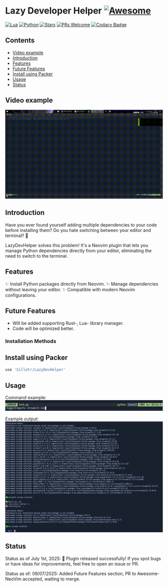 # Lazy Developer Helper [![Awesome](https://awesome.re/badge.svg)](https://awesome.re)

[![Lua](https://img.shields.io/badge/Lua-5.4.8-purple.svg?logo=lua&logoColor=white)](https://www.lua.org/)
[![Python](https://img.shields.io/badge/python-3.10+-blue)](https://www.python.org)
[![Stars](https://img.shields.io/github/stars/Silletr/LazyDevHelper?style=flat-square&color=yellow)](https://github.com/Silletr/LazyDevHelper/stargazers)
[![PRs Welcome](https://img.shields.io/badge/PRs-welcome-brightgreen.svg?style=flat-square)](https://github.com/Silletr/LazyDevHelper/pulls)
[![Codacy Badge](https://app.codacy.com/project/badge/Grade/02e4273fdffe4091bd6505d0423ba365)](https://app.codacy.com/gh/Silletr/LazyDevHelper/dashboard?utm_source=gh&utm_medium=referral&utm_content=&utm_campaign=Badge_grade)

## Contents
<!-- toc -->
- [Video example](#video-example)
- [Introduction](#introduction)
- [Features](#features)
- [Future Features](#future-features)
- [Install using Packer](#install-using-packer)
- [Usage](#usage)
- [Status](#status)
<!-- tocstop -->

## Video example
![Video example of commands](https://github.com/Silletr/LazyDevHelper/blob/05be3ec2aac191741eb6ba27b89d761317eaefa8/images/video_example.gif)
## Introduction

Have you ever found yourself adding multiple dependencies to your code before installing them? Do you hate switching between your editor and terminal? 🤔

LazyDevHelper solves this problem! It's a Neovim plugin that lets you manage Python dependencies directly from your editor, eliminating the need to switch to the terminal.

## Features

✨ Install Python packages directly from Neovim.
✨ Manage dependencies without leaving your editor.
✨ Compatible with modern Neovim configurations.

## Future Features
- Will be added supporting Rust-, Lua- library manager.
- Code will be optimized better.

### Installation Methods
## Install using Packer
```lua
use 'Silletr/LazyDevHelper'
```
## Usage
Command example:
![Command Example](https://raw.githubusercontent.com/Silletr/LazyDevHelper/main/images/command_example.png)

Example output:
![Installation Output](https://raw.githubusercontent.com/Silletr/LazyDevHelper/main/images/output_example.png)

## Status

Status as of July 1st, 2025:
🎉 Plugin released successfully!
If you spot bugs or have ideas for improvements, feel free to open an issue or PR.

Status as of: 09/07/2025:
Added Future Features section, PR to Awesome-NeoVim accepted, waiting to merge.
